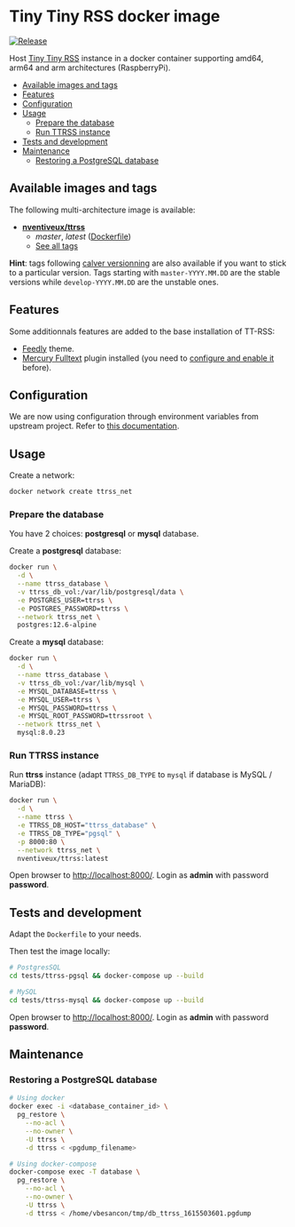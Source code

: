 # Tiny Tiny RSS docker image

[![Release](https://github.com/nVentiveUX/docker-ttrss/actions/workflows/release.yaml/badge.svg)](https://github.com/nVentiveUX/docker-ttrss/actions/workflows/release.yaml)

Host [Tiny Tiny RSS](https://tt-rss.org/) instance in a docker container supporting amd64, arm64 and arm architectures (RaspberryPi).

* [Available images and tags](#available-images-and-tags)
* [Features](#features)
* [Configuration](#configuration)
* [Usage](#usage)
  * [Prepare the database](#prepare-the-database)
  * [Run TTRSS instance](#run-ttrss-instance)
* [Tests and development](#tests-and-development)
* [Maintenance](#maintenance)
  * [Restoring a PostgreSQL database](#restoring-a-postgresql-database)

## Available images and tags

The following multi-architecture image is available:

* **[nventiveux/ttrss](https://hub.docker.com/r/nventiveux/ttrss)**
  * *master*, *latest* ([Dockerfile](https://github.com/nVentiveUX/docker-ttrss/blob/master/Dockerfile))
  * [See all tags](https://hub.docker.com/r/nventiveux/ttrss/tags?page=1&ordering=last_updated)

**Hint**: tags following [calver versionning](https://calver.org/) are also available if you want to stick to a particular version. Tags starting with `master-YYYY.MM.DD` are the stable versions while `develop-YYYY.MM.DD` are the unstable ones.

## Features

Some additionnals features are added to the base installation of TT-RSS:

* [Feedly](https://github.com/levito/tt-rss-feedly-theme) theme.
* [Mercury Fulltext](https://github.com/HenryQW/mercury_fulltext) plugin installed (you need to [configure and enable it](https://github.com/HenryQW/mercury_fulltext#installation) before).

## Configuration

We are now using configuration through environment variables from upstream project. Refer to [this documentation](https://tt-rss.org/wiki/GlobalConfig).

## Usage

Create a network:

```sh
docker network create ttrss_net
```

### Prepare the database

You have 2 choices: **postgresql** or **mysql** database.

Create a **postgresql** database:

```sh
docker run \
  -d \
  --name ttrss_database \
  -v ttrss_db_vol:/var/lib/postgresql/data \
  -e POSTGRES_USER=ttrss \
  -e POSTGRES_PASSWORD=ttrss \
  --network ttrss_net \
  postgres:12.6-alpine
```

Create a **mysql** database:

```sh
docker run \
  -d \
  --name ttrss_database \
  -v ttrss_db_vol:/var/lib/mysql \
  -e MYSQL_DATABASE=ttrss \
  -e MYSQL_USER=ttrss \
  -e MYSQL_PASSWORD=ttrss \
  -e MYSQL_ROOT_PASSWORD=ttrssroot \
  --network ttrss_net \
  mysql:8.0.23
```

### Run TTRSS instance

Run **ttrss** instance (adapt `TTRSS_DB_TYPE` to `mysql` if database is MySQL / MariaDB):

```sh
docker run \
  -d \
  --name ttrss \
  -e TTRSS_DB_HOST="ttrss_database" \
  -e TTRSS_DB_TYPE="pgsql" \
  -p 8000:80 \
  --network ttrss_net \
  nventiveux/ttrss:latest
```

Open browser to [http://localhost:8000/](http://localhost:8000/). Login as **admin** with password **password**.

## Tests and development

Adapt the `Dockerfile` to your needs.

Then test the image locally:

```sh
# PostgresSQL
cd tests/ttrss-pgsql && docker-compose up --build

# MySQL
cd tests/ttrss-mysql && docker-compose up --build
```

Open browser to [http://localhost:8000/](http://localhost:8000/). Login as **admin** with password **password**.

## Maintenance

### Restoring a PostgreSQL database

```sh
# Using docker
docker exec -i <database_container_id> \
  pg_restore \
    --no-acl \
    --no-owner \
    -U ttrss \
    -d ttrss < <pgdump_filename>

# Using docker-compose
docker-compose exec -T database \
  pg_restore \
    --no-acl \
    --no-owner \
    -U ttrss \
    -d ttrss < /home/vbesancon/tmp/db_ttrss_1615503601.pgdump
```
